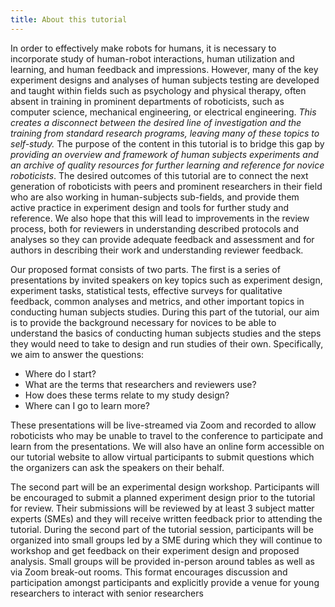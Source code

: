 ```yaml
---
title: About this tutorial
---
```


In order to effectively make robots for humans, it is necessary to incorporate study of human-robot interactions, human utilization and learning, and human feedback and impressions. However, many of the key experiment designs and analyses of human subjects testing are developed and taught within fields such as psychology and physical therapy, often absent in training in prominent departments of roboticists, such as computer science, mechanical engineering, or electrical engineering. *This creates a disconnect between the desired line of investigation and the training from standard research programs, leaving many of these topics to self-study.* The purpose of the content in this tutorial is to bridge this gap by *providing an overview and framework of human subjects experiments and an archive of quality resources for further learning and reference for novice roboticists*. The desired outcomes of this tutorial are to connect the next generation of roboticists with peers and prominent researchers in their field who are also working in human-subjects sub-fields, and provide them active practice in experiment design and tools for further study and reference. We also hope that this will lead to improvements in the review process, both for reviewers in understanding described protocols and analyses so they can provide adequate feedback and assessment and for authors in describing their work and understanding reviewer feedback.

Our proposed format consists of two parts. The first is a series of presentations by invited speakers on key topics such as experiment design, experiment tasks, statistical tests, effective surveys for qualitative feedback, common analyses and metrics, and other important topics in conducting human subjects studies. During this part of the tutorial, our aim is to provide the background necessary for novices to be able to understand the basics of conducting human subjects studies and the steps they would need to take to design and run studies of their own. Specifically, we aim to answer the questions:
- Where do I start?
- What are the terms that researchers and reviewers use?
- How does these terms relate to my study design?
- Where can I go to learn more?

These presentations will be live-streamed via Zoom and recorded to allow roboticists who may be unable to travel to the conference to participate and learn from the presentations. We will also have an online form accessible on our tutorial website to allow virtual participants to submit questions which the organizers can ask the speakers on their behalf.

The second part will be an experimental design workshop. Participants will be encouraged to submit a planned experiment design prior to the tutorial for review. Their submissions will be reviewed by at least 3 subject matter experts (SMEs) and they will receive written feedback prior to attending the tutorial. During the second part of the tutorial session, participants will be organized into small groups led by a SME during which they will continue to workshop and get feedback on their experiment design and proposed analysis. Small groups will be provided in-person around tables as well as via Zoom break-out rooms. This format encourages discussion and participation amongst participants and explicitly provide a venue for young researchers to interact with senior researchers